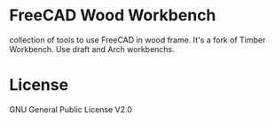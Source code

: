 # FreeCAD Wood Workbench
collection of tools to use FreeCAD in wood frame. It's a fork of Timber Workbench. Use draft and Arch workbenchs.


# License
GNU General Public License V2.0
